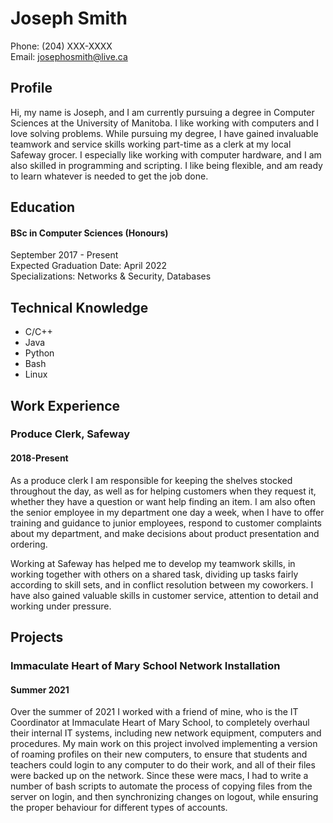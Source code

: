 # Joseph Smith
 Phone: (204) XXX-XXXX  
 Email: josephosmith@live.ca  

## Profile

Hi, my name is Joseph, and I am currently pursuing a degree in Computer Sciences at the University of Manitoba. I like working with computers and I love solving problems. While pursuing my degree, I have gained invaluable teamwork and service skills working part-time as a clerk at my local Safeway grocer. I especially like working with computer hardware, and I am also skilled in programming and scripting. I like being flexible, and am ready to learn whatever is needed to get the job done.

## Education

#### BSc in Computer Sciences (Honours)

September 2017 - Present  
Expected Graduation Date: April 2022  
Specializations: Networks & Security, Databases  


## Technical Knowledge

- C/C++
- Java
- Python
- Bash
- Linux

## Work Experience

### Produce Clerk, Safeway
#### 2018-Present

As a produce clerk I am responsible for keeping the shelves stocked throughout the day, as well as for helping customers when they request it, whether they have a question or want help finding an item. I am also often the senior employee in my department one day a week, when I have to offer training and guidance to junior employees, respond to customer complaints about my department, and make decisions about product presentation and ordering. 

Working at Safeway has helped me to develop my teamwork skills, in working together with others on a shared task, dividing up tasks fairly according to skill sets, and in conflict resolution between my coworkers. I have also gained valuable skills in customer service, attention to detail and working under pressure.

## Projects

### Immaculate Heart of Mary School Network Installation
#### Summer 2021

Over the summer of 2021 I worked with a friend of mine, who is the IT Coordinator at Immaculate Heart of Mary School, to completely overhaul their internal IT systems, including new network equipment, computers and procedures. My main work on this project involved implementing a version of roaming profiles on their new computers, to ensure that students and teachers could login to any computer to do their work, and all of their files were backed up on the network. Since these were macs, I had to write a number of bash scripts to automate the process of copying files from the server on login, and then synchronizing changes on logout, while ensuring the proper behaviour for different types of accounts.